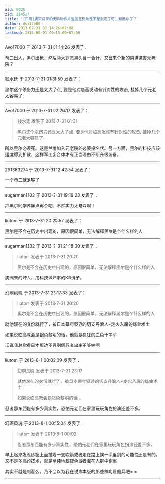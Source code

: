 ```yaml
---
aid: 9025
zid: 214527
title: '[口胡]澳宋将来的无脑动作片里固定反角是不是就定了苟二和黑尔了？'
author: Avo17000
date: 2013-07-31 01:14:26+07:00
lastmod: 2013-08-01 00:15:00+07:00
---
```


Avo17000 于 2013-7-31 01:14:26 发表了：

苟二出人，黑尔出枪，然后两大罪恶黑头目一合计，又出来个新的阴谋谋害元老院？

---------

钱水廷 于 2013-7-31 01:31:59 发表了：

黑尔这个杀伤力还是太大了点, 要是他对临高发动有针对性的攻击, 挂掉几个元老太容易了.

---------

Avo17000 于 2013-7-31 02:26:17 发表了：

> 钱水廷 发表于 2013-7-31 01:31
> 
> 黑尔这个杀伤力还是太大了点, 要是他对临高发动有针对性的攻击, 挂掉几个元老太容易了.



所以黑尔必须死。这是兰度加入元老院的必要投名状。另一方面，黑尔的科技应该适度得到扩散，这样军工复合体才有正当理由不断升级装备。

---------

291383274 于 2013-7-31 12:42:54 发表了：

一个苟二就足够了

---------

sugarman1202 于 2013-7-31 19:18:23 发表了：

把黑尔同学养胖点再杀吧，不然实力太悬殊啊！

---------

liutom 于 2013-7-31 20:20:57 发表了：

黑尔是不会在历史中出现的，原因很简单，无法解释黑尔是个什么样的人

---------

sugarman1202 于 2013-7-31 21:18:30 发表了：

> liutom 发表于 2013-7-31 20:20
> 
> 黑尔是不会在历史中出现的，原因很简单，无法解释黑尔是个什么样的人



澳洲来的坏人，用科技做坏事的KB份子。

---------

幻暝风魂 于 2013-7-31 23:17:33 发表了：

> liutom 发表于 2013-7-31 20:20
> 
> 黑尔是不会在历史中出现的，原因很简单，无法解释黑尔是个什么样的人



就他现在的身份就行了，被日本幕府驱逐的切支丹浪人+走火入魔的炼金术士

如果说临高教会是银色黎明的话，他就是疯狂的血色十字军

话说我总觉得日本那边不再刷俩忍者出来不够味啊

---------

liutom 于 2013-8-1 00:02:09 发表了：

> 幻暝风魂 发表于 2013-7-31 23:17
> 
> 就他现在的身份就行了，被日本幕府驱逐的切支丹浪人+走火入魔的炼金术士
> 
> 如果说临高教会是银色黎明的话 ...



忍者那东西能有多少真实性，恐怕元老们在家里玩玩角色扮演还差不多。

---------

幻暝风魂 于 2013-8-1 00:15:04 发表了：

> liutom 发表于 2013-8-1 00:02
> 
> 忍者那东西能有多少真实性，恐怕元老们在家里玩玩角色扮演还差不多。



早上起来发现纱窗上面插着一支吹箭或者走在路上挨一手里剑的可能性还是有的，又不是多高的技术，就是单纯地趁夜色或者混在人群中作案

其实不就是刺客么，乃不会以为我在说岸本版的那些神功雇佣兵吧= =

---------

